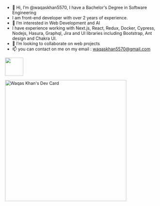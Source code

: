 - 👋 Hi, I’m @waqaskhan5570, I have a Bachelor's Degree in Software Engineering
- I am front-end developer with over 2 years of experience.
- 👀 I’m interested in Web Development and AI
- I have experience working with Next.js, React, Redux, Docker, Cypress, Nodejs, Hasura, Graphql, Jira and UI libraries including Bootstrap, Ant design and Chakra UI.
- 💞️ I’m looking to collaborate on web projects
- 📫 you can contact on me on my email : waqaskhan5570@gmail.com

 [<img src="https://user-images.githubusercontent.com/46786384/209342378-7d2b97ce-95f6-478f-b1b4-8f8940db684d.png" width="60" height="60">][1]
 
[1]: https://www.linkedin.com/in/waqaskhan5570

<a href="https://app.daily.dev/waqaskhan5570"><img src="https://api.daily.dev/devcards/1ca19025ceff4edd9425cea66cd78421.png?r=e0z" width="400" alt="Waqas Khan's Dev Card"/></a>

